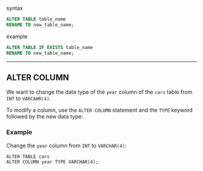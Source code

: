 
syntax
```sql
ALTER TABLE table_name
RENAME TO new_table_name;
```
example
```sql
ALTER TABLE IF EXISTS table_name
RENAME TO new_table_name;
```

---

## ALTER COLUMN

We want to change the data type of the `year` column of the `cars` table from `INT` to `VARCAHR(4)`.

To modify a column, use the `ALTER COLUMN` statement and the `TYPE` keyword followed by the new data type:

### Example

Change the `year` column from `INT` to `VARCHAR(4)`:

```
ALTER TABLE cars  
ALTER COLUMN year TYPE VARCHAR(4);
```